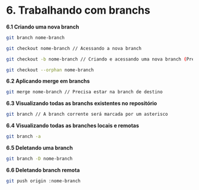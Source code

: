 # 6. Trabalhando com branchs

**6.1 Criando uma nova branch**
```bash
git branch nome-branch

git checkout nome-branch // Acessando a nova branch

git checkout -b nome-branch // Criando e acessando uma nova branch (Prefiro esse)

git checkout --orphan nome-branch
```

**6.2 Aplicando merge em branchs**
```bash
git merge nome-branch // Precisa estar na branch de destino
```

**6.3 Visualizando todas as branchs existentes no repositório**
```bash
git branch // A branch corrente será marcada por um asterisco
```

**6.4 Visualizando todas as branches locais e remotas**
```bash
git branch -a
```

**6.5 Deletando uma branch**
```bash
git branch -D nome-branch
```

**6.6 Deletando branch remota**
```bash
git push origin :nome-branch
```
